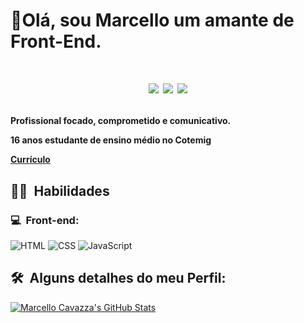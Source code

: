 <h1>👋Olá, sou Marcello um amante de Front-End.<h1>
<p align="center">
<a href="https://instagram.com/cavatsza" target="_blank"><img src="https://img.shields.io/badge/-@cavatsza_-E4405F?style=flat-square&logo=Instagram&logoColor=white"/></a>
<!-- <a href="https://dicasparadevs.com.br"><img src="https://img.shields.io/badge/-dicasparadevs.com.br-3423A6?style=flat-square&logo=Google-Chrome&logoColor=white"/>-->
<a href="https://www.linkedin.com/in/marcello-henrique-cavazza-oliveira-b5a978201/" target="_blank"><img src="https://img.shields.io/badge/-Marcello%20Cavazza-0077B5?style=flat-square&logo=Linkedin&logoColor=white"/></a>
<a href="mailto:marcellocavazzaoliveira@gmail.com" target="_blank"><img src="https://img.shields.io/badge/-marcellocavazzaoliveira@gmail.com-D14836?style=flat-square&logo=Gmail&logoColor=white"/></a>
</p>
<p><h4>Profissional focado, comprometido e comunicativo. 
  
  16 anos estudante de ensino médio no Cotemig
  
  <a href="https://docs.google.com/document/u/2/d/e/2PACX-1vQFxMu24_UCi5Z5ifZtYqayo-I1SefMh5uYGJ0t9P1LwgO7pUyJsVtK5fho8qgmnuJYtzEE0SW5nFgX/pub" target="_blank">Currículo</a>
  </h4>
</p>

<h2> 👨‍💻 &nbsp;Habilidades</h2>
<h3>💻 &nbsp;Front-end:</h3>

![HTML](https://img.shields.io/badge/-HTML-333333?style=flat&logo=HTML5)
![CSS](https://img.shields.io/badge/-CSS-333333?style=flat&logo=CSS3&logoColor=1572B6)
![JavaScript](https://img.shields.io/badge/-JavaScript-333333?style=flat&logo=javascript)

<h2>🛠 &nbsp;Alguns detalhes do meu Perfil:</h2>

[![Marcello Cavazza's GitHub Stats](https://github-readme-stats.vercel.app/api?username=MarcelloCavazza)](https://github.com/anuraghazra/github-readme-stats)
